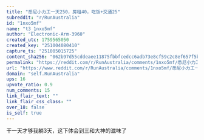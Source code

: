 ```yaml
---
title: "悉尼小力工一天250，房租40，吃饭+交通25"
subreddit: "r/RunAustralia"
id: "1nxo5mf"
name: "t3_1nxo5mf"
author: "Electronic-Arm-3960"
created_utc: 1759565050
created_key: "251004080410"
capture_ts: "251005015725"
content_sha256: "062b97d55cddeaee11875fbbfcedcc6adb73e8cf59c2c8ef657f5b92c6c2c086"
permalink: "https://reddit.com/r/RunAustralia/comments/1nxo5mf/悉尼小力工一天250房租40吃饭交通25/"
url: "https://www.reddit.com/r/RunAustralia/comments/1nxo5mf/悉尼小力工一天250房租40吃饭交通25/"
domain: "self.RunAustralia"
ups: 16
upvote_ratio: 0.9
num_comments: 15
link_flair_text: ""
link_flair_css_class: ""
over_18: false
is_self: true
---
```


干一天才够我躺3天，这下体会到三和大神的滋味了
